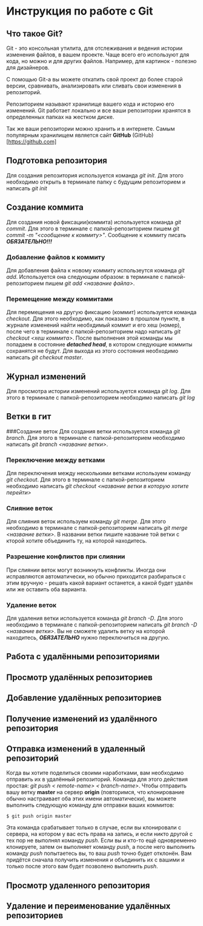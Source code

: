 # Инструкция по работе с Git

## Что такое Git?
Git - это консольная утилита, для отслеживания и ведения истории изменения файлов, в вашем проекте. Чаще всего его используют для кода, но можно и для других файлов. Например, для картинок - полезно для дизайнеров.

С помощью Git-a вы можете откатить свой проект до более старой версии, сравнивать, анализировать или сливать свои изменения в репозиторий.

Репозиторием называют хранилище вашего кода и историю его изменений. Git работает локально и все ваши репозитории хранятся в определенных папках на жестком диске.

Так же ваши репозитории можно хранить и в интернете. Самым популярным хранилищем является сайт **GitHub** 
(GitHub)[https://github.com]

## Подготовка репозитория 
Для создания репозитория используется команда *git init*. Для этого необходимо открыть в терминале папку с будущим репозиторием и написать *git init*

## Создание коммита
Для создания новой фиксации(коммита) используется команда *git commit*. Для этого в терминале с папкой-репозиторием пишем *git commit -m "<сообщение к коммиту>"*. Сообщение к коммиту писать ***_ОБЯЗАТЕЛЬНО_!!!***

### Добавление файлов к коммиту
Для добавления файла к новому коммиту использеутся команда *git add*. Используется она следующим образом: в терминале с папкой-репозиторием пишем *git add <название файла>*.

### Перемещение между коммитами
Для перемещения на другую фиксацию (коммит) используется команда *checkout*. Для этого необходимо, как показано в прошлом пункте, в журнале изменений найти необхдимый коммит и его хеш (номер), после чего в терминале с папкой-репозиторием надо написать *git checkout <хеш коммита>*. После выполнения этой команды мы попадаем в состояние ***detached head***, в котором следующие коммиты сохранятся не будут. Для выхода из этого состояния необходимо написать *git checkout master*.

## Журнал изменений
Для просмотра истории изменений используется команда *git log*. Для этого в терминале с папкой-репозиторием необходимо написать *git log*

## Ветки в гит

###Создание веток
Для создания ветки используется команда *git branch*. Для этого в терминале с папкой-репозиторием необходимо написать *git branch <название ветки>*. 

### Переключение между ветками
Для переключения между несколькими ветками используем команду *git checkout*. Для этого в терминале с папкой-репозиторием необходимо написать *git checkout <название ветки в которую хотите перейти>*

### Слияние веток 
Для слияния веток используем команду *git merge*. Для этого необходимо в терминале с папкой-репозиторием написать *git merge <название ветки>*. В названии ветки пишите название той ветки с кторой хотите объединить ту, на которой находитесь.

### Разрешение конфликтов при слиянии
При слиянии веток могут возникнуть конфликты. Иногда они исправляются автоматически, но обычно приходится разбираться с этим вручную - решать какой вариант останется, а какой будет удалён или же оставить оба варианта.

### Удаление веток
Для удаления ветки используется команда *git branch -D*. Для этого необходимо в терминале с папкой-репозиторием написать *git branch -D <название ветки>*. Вы не сможете удалить ветку на которой находитесь, ***_ОБЯЗАТЕЛЬНО_*** нужно переключиться на другую.


## Работа с удалёнными репозиториями


## Просмотр удалённых репозиториев


## Добавление удалённых репозиториев


## Получение изменений из удалённого репозитория


## Отправка изменений в удаленный репозиторий
Когда вы хотите поделиться своими наработками, вам необходимо отправить их в удалённый репозиторий. Команда для этого действия простая: *git push < remote-name> < branch-name>*. Чтобы отправить вашу ветку **master** на сервер **origin** (повторимся, что клонирование обычно настраивает оба этих имени автоматически), вы можете выполнить следующую команду для отправки ваших коммитов:

    $ git push origin master

Эта команда срабатывает только в случае, если вы клонировали с сервера, на котором у вас есть права на запись, и если никто другой с тех пор не выполнял команду *push*. Если вы и кто-то ещё одновременно клонируете, затем он выполняет команду *push*, а после него выполнить команду *push* попытаетесь вы, то ваш *push* точно будет отклонён. Вам придётся сначала получить изменения и объединить их с вашими и только после этого вам будет позволено выполнить *push*.

## Просмотр удаленного репозитория


## Удаление и переименование удалённых репозиториев